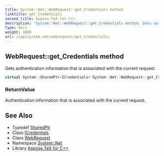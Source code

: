 ```yaml
---
title: System::Net::WebRequest::get_Credentials method
linktitle: get_Credentials
second_title: Aspose.TeX for C++
description: 'System::Net::WebRequest::get_Credentials method. Gets authentication information that is associated with the current request in C++.'
type: docs
weight: 1800
url: /cpp/system.net/webrequest/get_credentials/
---
```

## WebRequest::get_Credentials method


Gets authentication information that is associated with the current request.

```cpp
virtual System::SharedPtr<ICredentials> System::Net::WebRequest::get_Credentials()
```


### ReturnValue

Authentication information that is associated with the current request.

## See Also

* Typedef [SharedPtr](../../../system/sharedptr/)
* Class [ICredentials](../../icredentials/)
* Class [WebRequest](../)
* Namespace [System::Net](../../)
* Library [Aspose.TeX for C++](../../../)
